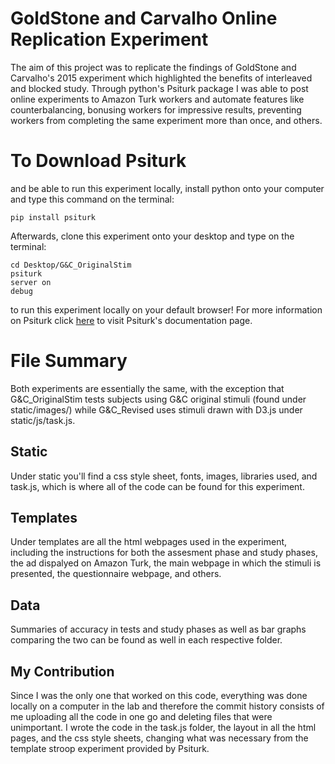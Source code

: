 # GoldStone and Carvalho Online Replication Experiment

The aim of this project was to replicate the findings of GoldStone and Carvalho's 2015 experiment which highlighted the benefits of interleaved and blocked study. Through python's Psiturk package I was able to post online experiments to Amazon Turk workers and automate features like counterbalancing, bonusing workers for impressive results, preventing workers from completing the same experiment more than once, and others.

# To Download Psiturk

and be able to run this experiment locally, install python onto your computer and type this command on the terminal:

```
pip install psiturk
```

Afterwards, clone this experiment onto your desktop and type on the terminal: 

```
cd Desktop/G&C_OriginalStim
psiturk
server on
debug
```
to run this experiment locally on your default browser! For more information on Psiturk click [here](https://psiturk.readthedocs.io/en/latest/) to visit Psiturk's documentation page.

# File Summary
Both experiments are essentially the same, with the exception that G&C_OriginalStim tests subjects using G&C original stimuli (found under static/images/) while G&C_Revised uses stimuli drawn with D3.js under static/js/task.js. 

## Static
Under static you'll find a css style sheet, fonts, images, libraries used, and task.js, which is where all of the code can be found for this experiment.

## Templates
Under templates are all the html webpages used in the experiment, including the instructions for both the assesment phase and study phases, the ad dispalyed on Amazon Turk, the main webpage in which the stimuli is presented, the questionnaire webpage, and others.

## Data
Summaries of accuracy in tests and study phases as well as bar graphs comparing the two can be found as well in each respective folder.

## My Contribution
Since I was the only one that worked on this code, everything was done locally on a computer in the lab and therefore the commit history consists of me uploading all the code in one go and deleting files that were unimportant. I wrote the code in the task.js folder, the layout in all the html pages, and the css style sheets, changing what was necessary from the template stroop experiment provided by Psiturk.

